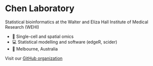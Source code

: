 # Chen Laboratory
Statistical bioinformatics at the Walter and Eliza Hall Institute of Medical Research (WEHI)

- 🧬 Single-cell and spatial omics
- 💻 Statistical modelling and software (edgeR, scider)
- 📍 Melbourne, Australia

Visit our [GitHub organization](https://github.com/ChenLaboratory)

